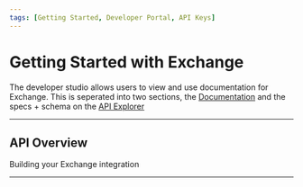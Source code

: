 ```yaml
---
tags: [Getting Started, Developer Portal, API Keys]
---
```


# Getting Started with Exchange

The developer studio allows users to view and use documentation for Exchange. This is seperated into two sections, the [Documentation](?path=/docs/introduction/exchange-intro.md) and the specs + schema on the [API Explorer](../api/?type=post&path=/boarding/add_application)

---

## API Overview

Building your Exchange integration

<!-- type: row -->

<!-- type: card
title: Using our APIs
description: Submits an application to its next step in the workflow.
link: ../api/?type=post&path=/boarding//application
-->
<!-- type: card
title: Authentication
description: How to Authenticate to exchange
link: ../api/?type=post&path=/boarding/add_application
-->

<!-- type: card
title: Boarding
description: Start onboarding a submerchant by API
link: ../api/?type=post&path=/boarding/outlet/add
-->
<!-- type: row-end -->
<!-- type: row -->
<!-- type: card
title: Underwriting
description: Submits an application to underwriting
link: ../api/?type=post&path=/boarding//application
-->

<!-- type: card
title: Funding
description: Fund submerchants through exchange
link: ../api/?type=post&path=/boarding/add_application
-->

<!-- type: card
title: Reporting
description: Consume reporting for funding that has happened through exchange
link: ../api/?type=post&path=/boarding/outlet/add
-->
<!-- type: row-end -->
<!-- type: row -->
<!-- type: card
title: Transactions
description: Consume transactions that have been processed by your submerchants
link: ../api/?type=post&path=/boarding//application
-->

<!-- type: card
title: Maintenance
description: Submit a maintenance case for a submerchant post-boarding
link: ../api/?type=post&path=/boarding//application
-->

<!-- type: card
title: Release Notes
description: See the latest release notes for the dev studio
link: ?path=docs/release-notes/2024.md
-->
<!-- type: row-end -->

---
